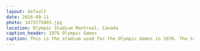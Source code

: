 ```yaml
---
layout: default
date: 2016-09-11
photo: 1473775065.jpg
location: Olympic Stadium Montreal, Canada
caption_header: 1976 Olympic Games
caption: This is the stadium used for the Olympic Games in 1976. The tower is  the world's tallest inclined tower at 175 metres and is now the symbol of the city.
---
```

